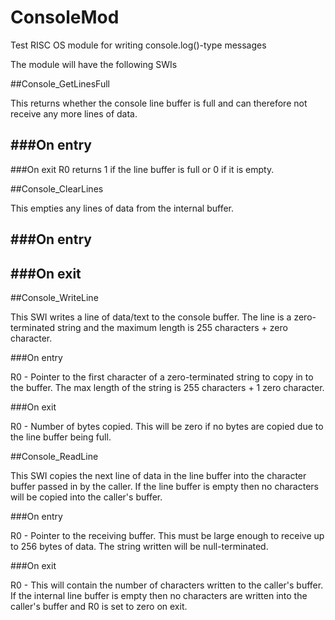 # ConsoleMod
Test RISC OS module for writing console.log()-type messages

The module will have the following SWIs


##Console_GetLinesFull

This returns whether the console line buffer is full and can therefore
not receive any more lines of data.

###On entry
-

###On exit
R0 returns 1 if the line buffer is full or 0 if it is empty.



##Console_ClearLines

This empties any lines of data from the internal buffer.

###On entry
-

###On exit
-



##Console_WriteLine

This SWI writes a line of data/text to the console buffer.
The line is a zero-terminated string and the maximum length
is 255 characters + zero character.

###On entry

R0 - Pointer to the first character of a zero-terminated string
     to copy in to the buffer.  The max length of the string
     is 255 characters + 1 zero character.

###On exit

R0 - Number of bytes copied.  This will be zero if no bytes are
     copied due to the line buffer being full.



##Console_ReadLine

This SWI copies the next line of data in the line buffer into the
character buffer passed in by the caller.  If the line buffer is
empty then no characters will be copied into the caller's buffer.

###On entry

R0 - Pointer to the receiving buffer.  This must be large enough
     to receive up to 256 bytes of data.  The string written will
     be null-terminated.

###On exit

R0 - This will contain the number of characters written to the
     caller's buffer.  If the internal line buffer is empty then
     no characters are written into the caller's buffer and R0 is
     set to zero on exit.

